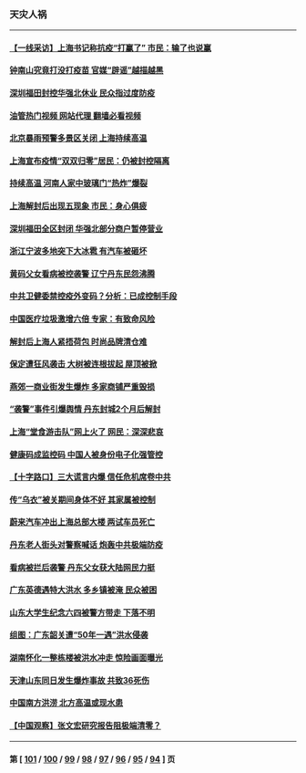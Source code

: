 ### 天灾人祸
---
#### [【一线采访】上海书记称抗疫“打赢了” 市民：输了也说赢](../../pages/ncid280/n13767912.md?06270845) 
#### [钟南山究竟打没打疫苗 官媒“辟谣”越描越黑](../../pages/ncid280/n13767868.md?06270845) 
#### [深圳福田封控华强北休业 民众指过度防疫](../../pages/ncid280/n13767715.md?06270845) 
#### [油管热门视频 网站代理 翻墙必看视频](http://209.222.30.114:81/youtube.html?06270845)
#### [北京暴雨预警多景区关闭 上海持续高温](../../pages/ncid280/n13767695.md?06270845) 
#### [上海宣布疫情“双双归零”居民：仍被封控隔离](../../pages/ncid280/n13767223.md?06270845) 
#### [持续高温 河南人家中玻璃门“热炸”爆裂](../../pages/ncid280/n13767280.md?06270845) 
#### [上海解封后出现五现象 市民：身心俱疲](../../pages/ncid280/n13767226.md?06270845) 
#### [深圳福田全区封闭 华强北部分商户暂停营业](../../pages/ncid280/n13767252.md?06270845) 
#### [浙江宁波多地突下大冰雹 有汽车被砸坏](../../pages/ncid280/n13767153.md?06270845) 
#### [黄码父女看病被控袭警 辽宁丹东民怨沸腾](../../pages/ncid280/n13766947.md?06270845) 
#### [中共卫健委禁控疫外变码？分析：已成控制手段](../../pages/ncid280/n13766876.md?06270845) 
#### [中国医疗垃圾激增六倍 专家：有致命风险](../../pages/ncid280/n13766916.md?06270845) 
#### [解封后上海人紧捂荷包 时尚品牌清仓难](../../pages/ncid280/n13766680.md?06270845) 
#### [保定遭狂风袭击 大树被连根拔起 屋顶被掀](../../pages/ncid280/n13766613.md?06270845) 
#### [燕郊一商业街发生爆炸 多家商铺严重毁损](../../pages/ncid280/n13766395.md?06270845) 
#### [“袭警”事件引爆舆情 丹东封城2个月后解封](../../pages/ncid280/n13766113.md?06270845) 
#### [上海“堂食游击队”网上火了 网民：深深悲哀](../../pages/ncid280/n13766026.md?06270845) 
#### [健康码成监控码 中国人被身份电子化强管控](../../pages/ncid280/n13766021.md?06270845) 
#### [【十字路口】三大谎言内爆 信任危机席卷中共](../../pages/ncid280/n13765841.md?06270845) 
#### [传“乌衣”被关期间身体不好 其家属被控制](../../pages/ncid280/n13765751.md?06270845) 
#### [蔚来汽车冲出上海总部大楼 两试车员死亡](../../pages/ncid280/n13765765.md?06270845) 
#### [丹东老人街头对警察喊话 炮轰中共极端防疫](../../pages/ncid280/n13765766.md?06270845) 
#### [看病被拦后袭警 丹东父女获大陆网民力挺](../../pages/ncid280/n13765748.md?06270845) 
#### [广东英德遇特大洪水 多乡镇被淹 民众被困](../../pages/ncid280/n13765015.md?06270845) 
#### [山东大学生纪念六四被警方带走 下落不明](../../pages/ncid280/n13764990.md?06270845) 
#### [组图：广东韶关遭“50年一遇”洪水侵袭](../../pages/ncid280/n13764988.md?06270845) 
#### [湖南怀化一整栋楼被洪水冲走 惊险画面曝光](../../pages/ncid280/n13764820.md?06270845) 
#### [天津山东同日发生爆炸事故 共致36死伤](../../pages/ncid280/n13764720.md?06270845) 
#### [中国南方洪涝 北方高温或现水患](../../pages/ncid280/n13764505.md?06270845) 
#### [【中国观察】张文宏研究报告阻极端清零？](../../pages/ncid280/n13764183.md?06270845) 

---
#### 第 [ [101](./101.md?06270845) / [100](./100.md?06270845) / [99](./99.md?06270845) / [98](./98.md?06270845) / [97](./97.md?06270845) / [96](./96.md?06270845) / [95](./95.md?06270845) / [94](./94.md?06270845) ] 页
